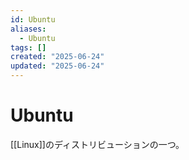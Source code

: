 ```yaml
---
id: Ubuntu
aliases:
  - Ubuntu
tags: []
created: "2025-06-24"
updated: "2025-06-24"
---
```


# Ubuntu
[[Linux]]のディストリビューションの一つ。

